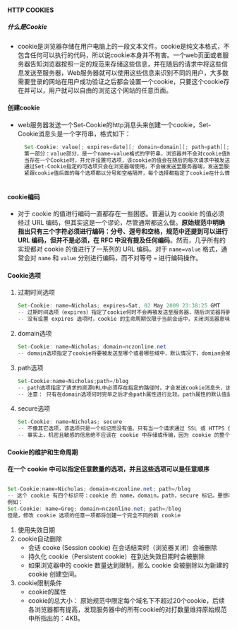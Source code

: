 #### HTTP COOKIES

##### 什么是Cookie

+ cookie是浏览器存储在用户电脑上的一段文本文件。cookie是纯文本格式，不包含任何可以执行的代码，所以说cookie本身并不有害。一个web页面或者服务器告知浏览器按照一定的规范来存储这些信息，并在随后的请求中将这些信息发送至服务器，Web服务器就可以使用这些信息来识别不同的用户，大多数需要登录的网站在用户成功验证之后都会设置一个cookie，只要这个cookie存在并可以，用户就可以自由的浏览这个网站的任意页面。

#### 创建cookie

+ web服务器发送一个Set-Cookie的http消息头来创建一个cookie，Set-Cookie消息头是一个字符串，格式如下：

  ```java
  	Set-Cookie: value[; expires=date][; domain=domain][; path=path][; secure]
  	第一部分：value部分，是一个name=value格式的字符串，浏览器并不会对cookie值按照此格式来验证。
  	当存在一个Cookie时，并允许设置可选项，该cookie的值会在随后的每次请求中被发送至服务器，cookie的值被存储在名为Cookie的http 消息头中，并且只包含了cookie的值，忽略全部设置选项。
  	通过Set-Cookie指定的可选项只会在浏览器端使用，不会被发送至服务器端，发送至服务器的cookie的值与通过Set-Cookie指定的值完全一样，不会有进一步的解析和转码操作。如果请求中包含多个cookie，将会被分号和空格隔开。
  	紧跟cookie值后面的每个选项都以分号和空格隔开，每个选择都指定了cookie在什么情况下应该被发送至服务器。
  	
  ```

#### cookie编码

+ 对于 cookie 的值进行编码一直都存在一些困惑。普遍认为 cookie 的值必须经过 URL 编码，但其实这是一个谬论，尽管通常都这么做。__原始规范中明确指出只有三个字符必须进行编码：分号、逗号和空格，规范中还提到可以进行 URL 编码，但并不是必须，在 RFC 中没有提及任何编码__。然而，几乎所有的实现都对 cookie 的值进行了一系列的 URL 编码。对于 `name=value` 格式，通常会对 `name` 和 `value` 分别进行编码，而不对等号 `=` 进行编码操作。

#### Cookie选项

1. 过期时间选项

   ```java
   Set-Cookie: name=Nicholas; expires=Sat, 02 May 2009 23:38:25 GMT
   -- 过期时间选项（expires）指定了cookie何时不会再被发送至服务器，随后浏览器将删除该cookie。
   -- 没有设置 expires 选项时，cookie 的生命周期仅限于当前会话中，关闭浏览器意味着这次会话的结束，所以会话 cookie 仅存在于浏览器打开状态之下。这就是为什么为什么当你登录一个 Web 应用时经常会看到一个复选框，询问你是否记住登录信息：如果你勾选了复选框，那么一个 expires 选项会被附加到登录 cookie 中。如果 expires 设置了一个过去的时间点，那么这个 cookie 会被立即删掉。
   ```

2. domain选项

   ```java
   Set-Cookie: name=Nicholas; domain=nczonline.net
   -- domain选项指定了cookie将要被发送至哪个或者哪些域中，默认情况下，domian会被设置为创建该cookie的页面所在的域名，所以当给相同域名发送请求时该cookie会被发送至服务器，
   ```

3. path选项

   ```java
   Set-Cookie:name=Nicholas;path=/blog
   -- path选项指定了请求的资源URL中必须存在指定的路径时，才会发送cookie消息头，这个比较通常是将 path 选项的值与请求的 URL 从头开始逐字符比较完成的。如果字符匹配，则发送 Cookie 消息头
   -- 注意： 只有在domain选项何时完毕之后才会path属性进行比较。path属性的默认值是发送set-cookie消息头所对应的URl中的path部分。
   ```

4. secure选项

   ```java
   Set-Cookie: name=Nicholas; secure
   -- 不像其它选项，该选项只是一个标记而没有值。只有当一个请求通过 SSL 或 HTTPS 创建时，包含 secure 选项的 cookie 才能被发送至服务器。这种 cookie 的内容具有很高的价值，如果以纯文本形式传递很有可能被篡改
   -- 事实上，机密且敏感的信息绝不应该在 cookie 中存储或传输，因为 cookie 的整个机制原本都是不安全的。默认情况下，在 HTTPS 链接上传输的 cookie 都会被自动添加上 secure 选项
   ```

   

#### Cookie的维护和生命周期

__在一个 cookie 中可以指定任意数量的选项，并且这些选项可以是任意顺序__

```java
	
Set-Cookie:name=Nicholas; domain=nczonline.net; path=/blog
-- 这个 cookie 有四个标识符：cookie 的 name，domain，path，secure 标记。要想改变这个 cookie 的值，需要发送另一个具有相同 cookie name，domain，path 的 Set-Cookie 消息头。
例如： 	
Set-Cookie: name=Greg; domain=nczonline.net; path=/blog
但是，修改 cookie 选项的任意一项都将创建一个完全不同的新 cookie
```



1. 使用失效日期
2. cookie自动删除
   + 会话 cooke (Session cookie) 在会话结束时（浏览器关闭）会被删除
   + 持久化 cookie（Persistent cookie）在到达失效日期时会被删除
   + 如果浏览器中的 cookie 数量达到限制，那么 cookie 会被删除以为新建的 cookie 创建空间。
3. cookie限制条件
   + cookie的属性
   + cookie的总大小： 原始规范中限定每个域名下不超过20个cookie，后续各浏览器都有提高，发现服务器中的所有cookie的对打数量维持原始规范中所指出的：4KB。

